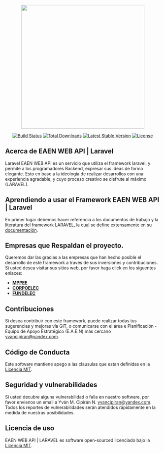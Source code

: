 <p align="center"><img src="https://res.cloudinary.com/dtfbvvkyp/image/upload/v1566331377/laravel-logolockup-cmyk-red.svg" width="400"></p>

<p align="center">
<a href="https://travis-ci.org/laravel/framework"><img src="https://travis-ci.org/laravel/framework.svg" alt="Build Status"></a>
<a href="https://packagist.org/packages/laravel/framework"><img src="https://poser.pugx.org/laravel/framework/d/total.svg" alt="Total Downloads"></a>
<a href="https://packagist.org/packages/laravel/framework"><img src="https://poser.pugx.org/laravel/framework/v/stable.svg" alt="Latest Stable Version"></a>
<a href="https://packagist.org/packages/laravel/framework"><img src="https://poser.pugx.org/laravel/framework/license.svg" alt="License"></a>
</p>

## Acerca de EAEN WEB API | Laravel

Laravel EAEN WEB API es un servicio que utiliza el framework laravel, y permite a los programadores Backend, expresar sus ideas de forma elegante. Esto en base a la ideología de realizar desarrollos con una experiencia agradable, y cuyo proceso creativo se disfrute al máximo (LARAVEL).

## Aprendiendo a usar el Framework EAEN WEB API | Laravel

En primer lugar debemos hacer referencia a los documentos de trabajo y la literatura del framework LARAVEL, la cual se define extensamente en su [documentación](https://laravel.com/docs).


## Empresas que Respaldan el proyecto.

Queremos dar las gracias a las empresas que han hecho posible el desarrollo de este framework a través de sus inversiones y contribuciones. Si usted  desea visitar sus sitios web, por favor haga click en los siguentes enlaces:

- **[MPPEE](http://www.mppee.gob.ve/)**
- **[CORPOELEC](http://www.corpoelec.gob.ve/)**
- **[FUNDELEC](http://www.fundelec.gob.ve/)**

## Contribuciones

Si desea contribuir con este framework, puede realizar todas tus sugerencias y mejoras vía GIT, o comunicarse con el área e Planificación - Equipo de Apoyo Estratégico (E.A.E.N) más cercano  [yvancipiran@yandex.com](mailto:yvancipiran@yandex.com).

## Código de Conducta

Este software mantiene apego a las clausulas que estan definidas en la [Licencia MIT](https://opensource.org/licenses/MIT).

## Seguridad y vulnerabilidades

Si usted decubre alguna vulnerabilidad o falla en nuestro software, por favor envienos un email a Yván M. Cipirán N. [yvancipiran@yandex.com](mailto:yvancipiran@yandex.com). Todos los reportes de vulnerabilidades serán atendidos rápidamente en la medida de nuestras posibilidades.

## Licencia de uso

EAEN WEB API | LARAVEL es software open-sourced licenciado bajo la [Licencia MIT](https://opensource.org/licenses/MIT).
